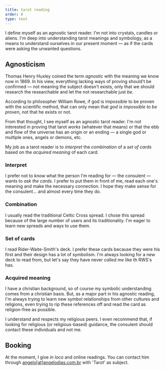 ```yaml
---
title: tarot reading
order: 8
type: text
---
```


<!-- TODO lacking images -->

I define myself as an agnostic tarot reader. I'm not into crystals, candles or aliens. I'm deep into understanding tarot meanings and symbology, as a means to understand ourselves in our present moment — as if the cards were asking the unwanted questions.

## Agnosticism

Thomas Henry Huxley coined the term *agnostic* with the meaning we know now in 1869. In his view, everything lacking ways of proving should't be confirmed — not meaning the subject doesn't exists, only that we should research the researchable and let the not researchable just *be*.

According to philosopher William Rowe, if god is impossible to be proven with the scientific method, that can only mean that *god is impossible to be proven*, not that he exists or not.

From that thought, I see myself as an agnostic tarot reader. I'm not interested in proving that tarot *works* (whatever that means) or that the ebb and flow of the universe has an origin or an ending — a single god or multiple ones, angels or demons, etc.

My job as a tarot reader is to *interpret* the *combination* of a *set of cards* based on the *acquired meaning* of each card.

### Interpret

I prefer not to know what the person I'm reading for — the consulent — wants to *ask the cards*. I prefer to put them in front of me, read each one's meaning and make the necessary connection. I hope they make sense for the consulent... and almost every time they do.

### Combination

I usually read the traditional Celtic Cross spread. I chose this spread because of the large number of users and its traditionality. I'm eager to learn new spreads and ways to use them.

### Set of cards

I read Rider-Waite-Smith's deck. I prefer these cards because they were his first and their design has a lot of symbolism. I'm always looking for a new deck to read from, but let's say they have never *called me* like th RWS's has.

### Acquired meaning

I have a christian background, so of course my symbolic understanding comes from a christian basis. But, as a major part in his agnostic reading, I'm always trying to learn new symbol relationships from other cultures and religions, even trying to rip these references off and read the card as religion-free as possible.

I understand and respects my religious peers. I even recommend that, if looking for religious (or religious-based) guidance, the consulent should contact these individuals and not me.

## Booking

At the moment, I give *in loco* and online readings. You can contact him through [angelo\[at\]angelodias.com.br](mailto:angelo@angelodias.com.br) with 'Tarot' as subject.